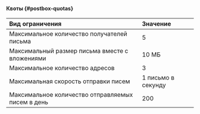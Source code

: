#### Квоты {#postbox-quotas}

| Вид ограничения                                          | Значение            |
|:---------------------------------------------------------|:--------------------|
| Максимальное количество получателей письма               | 5                   |
| Максимальный размер письма вместе с вложениями           | 10 МБ               |
| Максимальное количество адресов                          | 3                   |
| Максимальная скорость отправки писем                     | 1 письмо в секунду  |
| Максимальное количество отправляемых писем в день        | 200                 |